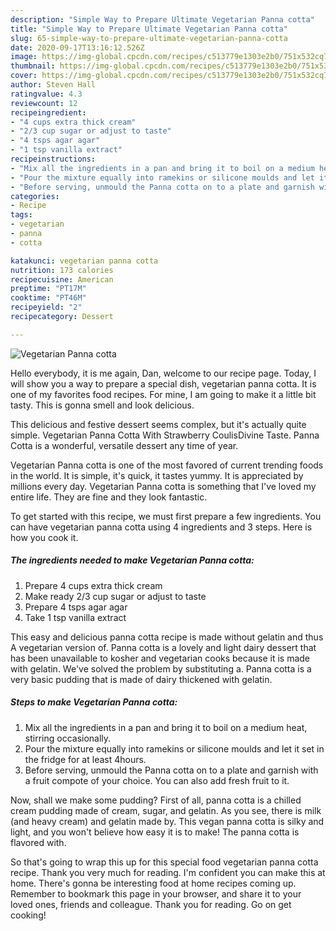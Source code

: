 ```yaml
---
description: "Simple Way to Prepare Ultimate Vegetarian Panna cotta"
title: "Simple Way to Prepare Ultimate Vegetarian Panna cotta"
slug: 65-simple-way-to-prepare-ultimate-vegetarian-panna-cotta
date: 2020-09-17T13:16:12.526Z
image: https://img-global.cpcdn.com/recipes/c513779e1303e2b0/751x532cq70/vegetarian-panna-cotta-recipe-main-photo.jpg
thumbnail: https://img-global.cpcdn.com/recipes/c513779e1303e2b0/751x532cq70/vegetarian-panna-cotta-recipe-main-photo.jpg
cover: https://img-global.cpcdn.com/recipes/c513779e1303e2b0/751x532cq70/vegetarian-panna-cotta-recipe-main-photo.jpg
author: Steven Hall
ratingvalue: 4.3
reviewcount: 12
recipeingredient:
- "4 cups extra thick cream"
- "2/3 cup sugar or adjust to taste"
- "4 tsps agar agar"
- "1 tsp vanilla extract"
recipeinstructions:
- "Mix all the ingredients in a pan and bring it to boil on a medium heat, stirring occasionally."
- "Pour the mixture equally into ramekins or silicone moulds and let it set in the fridge for at least 4hours."
- "Before serving, unmould the Panna cotta on to a plate and garnish with a fruit compote of your choice. You can also add fresh fruit to it."
categories:
- Recipe
tags:
- vegetarian
- panna
- cotta

katakunci: vegetarian panna cotta 
nutrition: 173 calories
recipecuisine: American
preptime: "PT17M"
cooktime: "PT46M"
recipeyield: "2"
recipecategory: Dessert

---
```



![Vegetarian Panna cotta](https://img-global.cpcdn.com/recipes/c513779e1303e2b0/751x532cq70/vegetarian-panna-cotta-recipe-main-photo.jpg)

Hello everybody, it is me again, Dan, welcome to our recipe page. Today, I will show you a way to prepare a special dish, vegetarian panna cotta. It is one of my favorites food recipes. For mine, I am going to make it a little bit tasty. This is gonna smell and look delicious.

This delicious and festive dessert seems complex, but it&#39;s actually quite simple. Vegetarian Panna Cotta With Strawberry CoulisDivine Taste. Panna Cotta is a wonderful, versatile dessert any time of year.

Vegetarian Panna cotta is one of the most favored of current trending foods in the world. It is simple, it's quick, it tastes yummy. It is appreciated by millions every day. Vegetarian Panna cotta is something that I've loved my entire life. They are fine and they look fantastic.


To get started with this recipe, we must first prepare a few ingredients. You can have vegetarian panna cotta using 4 ingredients and 3 steps. Here is how you cook it.

<!--inarticleads1-->

##### The ingredients needed to make Vegetarian Panna cotta:

1. Prepare 4 cups extra thick cream
1. Make ready 2/3 cup sugar or adjust to taste
1. Prepare 4 tsps agar agar
1. Take 1 tsp vanilla extract


This easy and delicious panna cotta recipe is made without gelatin and thus A vegetarian version of. Panna cotta is a lovely and light dairy dessert that has been unavailable to kosher and vegetarian cooks because it is made with gelatin. We&#39;ve solved the problem by substituting a. Panna cotta is a very basic pudding that is made of dairy thickened with gelatin. 

<!--inarticleads2-->

##### Steps to make Vegetarian Panna cotta:

1. Mix all the ingredients in a pan and bring it to boil on a medium heat, stirring occasionally.
1. Pour the mixture equally into ramekins or silicone moulds and let it set in the fridge for at least 4hours.
1. Before serving, unmould the Panna cotta on to a plate and garnish with a fruit compote of your choice. You can also add fresh fruit to it.


Now, shall we make some pudding? First of all, panna cotta is a chilled cream pudding made of cream, sugar, and gelatin. As you see, there is milk (and heavy cream) and gelatin made by. This vegan panna cotta is silky and light, and you won&#39;t believe how easy it is to make! The panna cotta is flavored with. 

So that's going to wrap this up for this special food vegetarian panna cotta recipe. Thank you very much for reading. I'm confident you can make this at home. There's gonna be interesting food at home recipes coming up. Remember to bookmark this page in your browser, and share it to your loved ones, friends and colleague. Thank you for reading. Go on get cooking!
